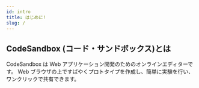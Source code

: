 ```yaml
---
id: intro
title: はじめに!
slug: /
---
```


## CodeSandbox (コード・サンドボックス)とは

CodeSandbox は Web アプリケーション開発のためのオンラインエディターです。
Web ブラウザの上ですばやくプロトタイプを作成し、簡単に実験を行い、ワンクリックで共有できます。
